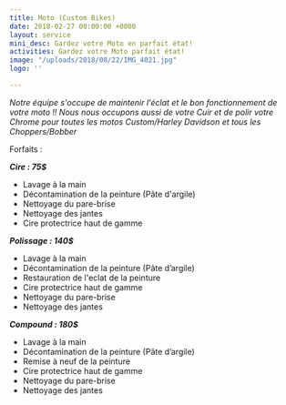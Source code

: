 ```yaml
---
title: Moto (Custom Bikes)
date: 2018-02-27 00:00:00 +0000
layout: service
mini_desc: Gardez votre Moto en parfait état!
activities: Gardez votre Moto parfait état!
image: "/uploads/2018/08/22/IMG_4021.jpg"
logo: ''

---
```

_Notre équipe s'occupe de maintenir l'éclat et le bon fonctionnement de votre moto !! Nous nous occupons aussi de votre Cuir et de polir votre Chrome pour toutes les motos Custom/Harley Davidson et tous les Choppers/Bobber_ 

Forfaits :

**_Cire : 75$_**

* Lavage à la main
* Décontamination de la peinture (Pâte d'argile)
* Nettoyage du pare-brise
* Nettoyage des jantes
* Cire protectrice haut de gamme

**_Polissage : 140$_**

* Lavage à la main
* Décontamination de la peinture (Pâte d’argile)
* Restauration de l'eclat de la peinture
* Cire protectrice haut de gamme
* Nettoyage du pare-brise
* Nettoyage des jantes

**_Compound : 180$_**

* Lavage à la main
* Décontamination de la peinture (Pâte d’argile)
* Remise à neuf de la peinture
* Cire protectrice haut de gamme
* Nettoyage du pare-brise
* Nettoyage des jantes